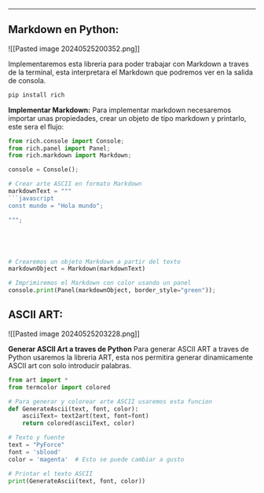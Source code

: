 
---

## Markdown en Python:

![[Pasted image 20240525200352.png]]

Implementaremos esta libreria para poder trabajar con Markdown a traves de la terminal, esta interpretara el Markdown que podremos ver en la salida de consola.

```bash
pip install rich
```

**Implementar Markdown:**
Para implementar markdown necesaremos importar unas propiedades, crear un objeto de tipo markdown y printarlo, este sera el flujo:
```python
from rich.console import Console;
from rich.panel import Panel;
from rich.markdown import Markdown;

console = Console();

# Crear arte ASCII en formato Markdown
markdownText = """
```javascript
const mundo = "Hola mundo";    

""";





# Crearemos un objeto Markdown a partir del texto
markdownObject = Markdown(markdownText)

# Imprimiremos el Markdown con color usando un panel
console.print(Panel(markdownObject, border_style="green"));

```

## ASCII ART:

![[Pasted image 20240525203228.png]]

**Generar ASCII Art a traves de Python**
Para generar ASCII ART a traves de Python usaremos la libreria ART, esta nos permitira generar dinamicamente ASCII art con solo introducir palabras. 

```python
from art import *
from termcolor import colored

# Para generar y colorear arte ASCII usaremos esta funcion
def GenerateAscii(text, font, color):
    asciiText= text2art(text, font=font)
    return colored(asciiText, color)

# Texto y fuente
text = "PyForce"
font = 'sblood'
color = 'magenta'  # Esto se puede cambiar a gusto

# Printar el texto ASCII
print(GenerateAscii(text, font, color))
```